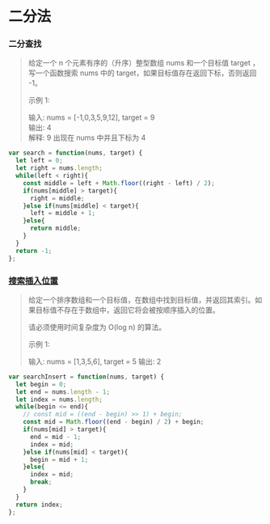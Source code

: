 # 二分法

### 二分查找

> 给定一个 n 个元素有序的（升序）整型数组 nums 和一个目标值 target  ，写一个函数搜索 nums 中的 target，如果目标值存在返回下标，否则返回 -1。
>
> 示例 1:
>
> 输入: nums = [-1,0,3,5,9,12], target = 9     
> 输出: 4       
> 解释: 9 出现在 nums 中并且下标为 4     

```js
var search = function(nums, target) {
  let left = 0;
  let right = nums.length;
  while(left < right){
    const middle = left + Math.floor((right - left) / 2);
    if(nums[middle] > target){
      right = middle;
    }else if(nums[middle] < target){
      left = middle + 1;
    }else{
      return middle;
    }
  }
  return -1;
};
```

### [搜索插入位置](https://leetcode-cn.com/problems/search-insert-position/)

> 给定一个排序数组和一个目标值，在数组中找到目标值，并返回其索引。如果目标值不存在于数组中，返回它将会被按顺序插入的位置。
>
> 请必须使用时间复杂度为 O(log n) 的算法。
>
> 示例 1:
>
> 输入: nums = [1,3,5,6], target = 5
> 输出: 2

```js
var searchInsert = function(nums, target) {
  let begin = 0;
  let end = nums.length - 1;
  let index = nums.length;
  while(begin <= end){
    // const mid = ((end - begin) >> 1) + begin;
    const mid = Math.floor((end - begin) / 2) + begin;
    if(nums[mid] > target){
      end = mid - 1;
      index = mid;
    }else if(nums[mid] < target){
      begin = mid + 1;
    }else{
      index = mid;
      break;
    }
  }
  return index;
};
```


